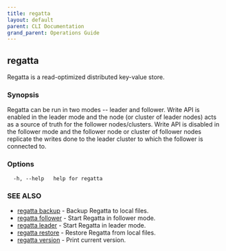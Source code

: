 ```yaml
---
title: regatta
layout: default
parent: CLI Documentation
grand_parent: Operations Guide
---
```

## regatta

Regatta is a read-optimized distributed key-value store.

### Synopsis

Regatta can be run in two modes -- leader and follower. Write API is enabled in the leader mode
and the node (or cluster of leader nodes) acts as a source of truth for the follower nodes/clusters.
Write API is disabled in the follower mode and the follower node or cluster of follower nodes replicate the writes
done to the leader cluster to which the follower is connected to.

### Options

```
  -h, --help   help for regatta
```

### SEE ALSO

* [regatta backup](/operations_guide/cli/regatta_backup)	 - Backup Regatta to local files.
* [regatta follower](/operations_guide/cli/regatta_follower)	 - Start Regatta in follower mode.
* [regatta leader](/operations_guide/cli/regatta_leader)	 - Start Regatta in leader mode.
* [regatta restore](/operations_guide/cli/regatta_restore)	 - Restore Regatta from local files.
* [regatta version](/operations_guide/cli/regatta_version)	 - Print current version.

